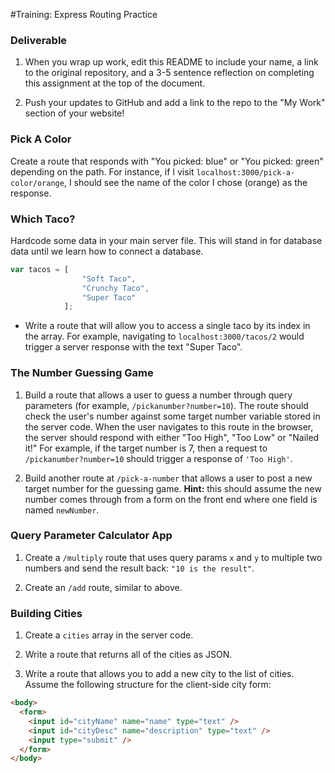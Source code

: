 #Training: Express Routing Practice

### Deliverable

1. When you wrap up work, edit this README to include your name, a link to the original repository, and a 3-5 sentence reflection on completing this assignment at the top of the document. 

1. Push your updates to GitHub and add a link to the repo to the "My Work" section of your website!

### Pick A Color
Create a route that responds with "You picked: blue" or "You picked: green" depending on the path. For instance, if I visit `localhost:3000/pick-a-color/orange`, I should see the name of the color I chose (orange) as the response.

### Which Taco?

Hardcode some data in your main server file. This will stand in for database data until we learn how to connect a database.

``` javascript
var tacos = [
                "Soft Taco",
                "Crunchy Taco",
                "Super Taco"
            ];
```

* Write a route that will allow you to access a single taco by its index in the array. For example, navigating to `localhost:3000/tacos/2` would trigger a server response with the text "Super Taco".

### The Number Guessing Game

1. Build a route that allows a user to guess a number through query parameters (for example, `/pickanumber?number=10`).  The route should check the user's number against some target number variable stored in the server code. When the user navigates to this route in the browser, the server should respond with either "Too High", "Too Low" or "Nailed it!" For example, if the target number is 7, then a request to  `/pickanumber?number=10` should trigger a response of `'Too High'`.



1. Build another route at `/pick-a-number` that allows a user to post a new target number for the guessing game.  **Hint:** this should assume the new number comes through from a form on the front end where one field is named `newNumber`.


### Query Parameter Calculator App

1. Create a `/multiply` route that uses query params `x` and `y` to multiple two numbers and send the result back: `"10 is the result"`.

2.  Create an `/add` route, similar to above.



### Building Cities

1. Create a `cities` array in the server code.

2. Write a route that returns all of the cities as JSON.

3. Write a route that allows you to add a new city to the list of cities. Assume the following structure for the client-side city form:

```html
<body>
  <form>
    <input id="cityName" name="name" type="text" />
    <input id="cityDesc" name="description" type="text" />
    <input type="submit" />
  </form>
</body>
```

